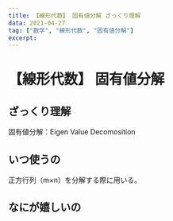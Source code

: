 ```yaml
---
title: 【線形代数】 固有値分解 ざっくり理解
data: 2021-04-27
tag: ["数学", "線形代数", "固有値分解"]
excerpt:
---
```


# 【線形代数】 固有値分解
## ざっくり理解
固有値分解：Eigen Value Decomosition

## いつ使うの
正方行列（m×n）を分解する際に用いる。


## なにが嬉しいの
